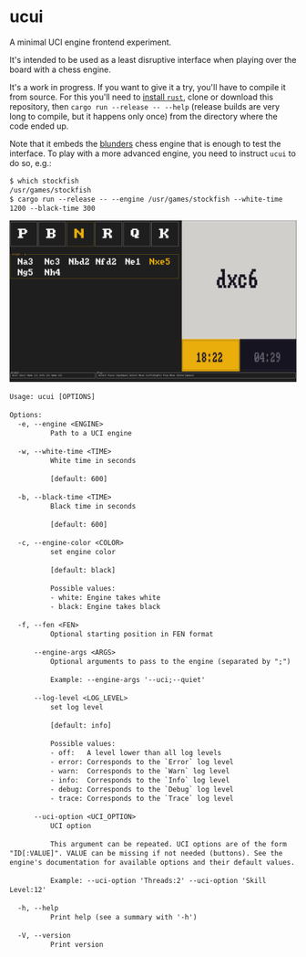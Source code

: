# ucui

A minimal UCI engine frontend experiment.

It's intended to be used as a least disruptive interface when playing over the board with a chess engine.

It's a work in progress. If you want to give it a try, you'll have to compile it from source. For this you'll need to [install `rust`](https://www.rust-lang.org/tools/install), clone or download this repository, then `cargo run --release -- --help` (release builds are very long to compile, but it happens only once) from the directory where the code ended up.

Note that it embeds the [blunders](https://github.com/paulolemus/blunders/) chess engine that is enough to test the interface. To play with a more advanced engine, you need to instruct `ucui` to do so, e.g.:

```
$ which stockfish
/usr/games/stockfish
$ cargo run --release -- --engine /usr/games/stockfish --white-time 1200 --black-time 300
```

![](screenshot.png)

```
Usage: ucui [OPTIONS]

Options:
  -e, --engine <ENGINE>
          Path to a UCI engine

  -w, --white-time <TIME>
          White time in seconds

          [default: 600]

  -b, --black-time <TIME>
          Black time in seconds

          [default: 600]

  -c, --engine-color <COLOR>
          set engine color

          [default: black]

          Possible values:
          - white: Engine takes white
          - black: Engine takes black

  -f, --fen <FEN>
          Optional starting position in FEN format

      --engine-args <ARGS>
          Optional arguments to pass to the engine (separated by ";")

          Example: --engine-args '--uci;--quiet'

      --log-level <LOG_LEVEL>
          set log level

          [default: info]

          Possible values:
          - off:   A level lower than all log levels
          - error: Corresponds to the `Error` log level
          - warn:  Corresponds to the `Warn` log level
          - info:  Corresponds to the `Info` log level
          - debug: Corresponds to the `Debug` log level
          - trace: Corresponds to the `Trace` log level

      --uci-option <UCI_OPTION>
          UCI option

          This argument can be repeated. UCI options are of the form "ID[:VALUE]". VALUE can be missing if not needed (buttons). See the engine's documentation for available options and their default values.

          Example: --uci-option 'Threads:2' --uci-option 'Skill Level:12'

  -h, --help
          Print help (see a summary with '-h')

  -V, --version
          Print version

```
